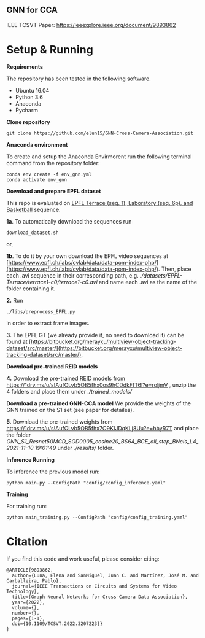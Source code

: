 


## GNN for CCA

IEEE TCSVT Paper:  https://ieeexplore.ieee.org/document/9893862


# Setup & Running
**Requirements**

The repository has been tested in the following software.
* Ubuntu 16.04
* Python 3.6
* Anaconda
* Pycharm

**Clone repository**

```
git clone https://github.com/elun15/GNN-Cross-Camera-Association.git
```

**Anaconda environment**

To create and setup the Anaconda Envirmorent run the following terminal command from the repository folder:
```
conda env create -f env_gnn.yml
conda activate env_gnn
```


**Download and prepare EPFL dataset**

This repo is evaluated on <u>EPFL Terrace (seq. 1), Laboratory (seq. 6p), and Basketball</u> sequence.

**1a**. To automatically download the sequences run
```
download_dataset.sh
```
or,

 **1b**. To do it by your own download the EPFL video sequences at  [https://www.epfl.ch/labs/cvlab/data/data-pom-index-php/](https://www.epfl.ch/labs/cvlab/data/data-pom-index-php/). Then, place each .avi sequence in their corresponding path, e.g. *./datasets/EPFL-Terrace/terrace1-c0/terrace1-c0.avi* and name each .avi as the name of the folder containing it.
 
**2.** Run
```
./libs/preprocess_EPFL.py
```
 in order to extract frame images. 

**3.**  The EPFL GT (we already provide it, no need to download it)  can be found at [https://bitbucket.org/merayxu/multiview-object-tracking-dataset/src/master/](https://bitbucket.org/merayxu/multiview-object-tracking-dataset/src/master/). 


**Download pre-trained REID models**

 **4.**  Download the pre-trained REID models from https://1drv.ms/u/s!AufOLvb5OB5fhx0os9hCDdkFfT6l?e=roljmV  , unzip the 4 folders and place them under *./trained_models/*

**Download  a pre-trained GNN-CCA model**
We provide the weights of the GNN trained on the S1 set (see paper for detailes).
 
 **5**.  Download the pre-trained weights from https://1drv.ms/u/s!AufOLvb5OB5fhx7O9KIJDqKLj8Uu?e=hbyR7T and place the folder *GNN_S1_Resnet50MCD_SGD0005_cosine20_BS64_BCE_all_step_BNcls_L4_2021-11-10 19:01:49* under *./results/* folder.

**Inference Running**

To inference the previous model run:
```
python main.py --ConfigPath "config/config_inference.yaml"
```

**Training**

For training run:
```
python main_training.py --ConfigPath "config/config_training.yaml"
```



# Citation

If you find this code and work useful, please consider citing:
```
@ARTICLE{9893862,
  author={Luna, Elena and SanMiguel, Juan C. and Martínez, José M. and Carballeira, Pablo},
  journal={IEEE Transactions on Circuits and Systems for Video Technology}, 
  title={Graph Neural Networks for Cross-Camera Data Association}, 
  year={2022},
  volume={},
  number={},
  pages={1-1},
  doi={10.1109/TCSVT.2022.3207223}}
}
```




